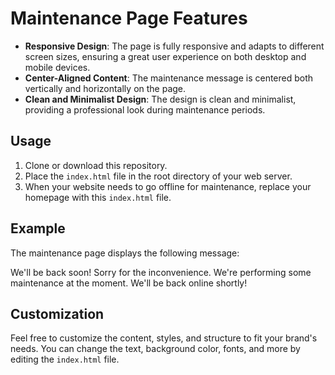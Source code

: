 # Maintenance Page  Features

- **Responsive Design**: The page is fully responsive and adapts to different screen sizes, ensuring a great user experience on both desktop and mobile devices.
- **Center-Aligned Content**: The maintenance message is centered both vertically and horizontally on the page.
- **Clean and Minimalist Design**: The design is clean and minimalist, providing a professional look during maintenance periods.

## Usage

1. Clone or download this repository.
2. Place the `index.html` file in the root directory of your web server.
3. When your website needs to go offline for maintenance, replace your homepage with this `index.html` file.

## Example

The maintenance page displays the following message:

We'll be back soon!
Sorry for the inconvenience. We're performing some maintenance at the moment. We'll be back online shortly!


## Customization

Feel free to customize the content, styles, and structure to fit your brand's needs. You can change the text, background color, fonts, and more by editing the `index.html` file.

